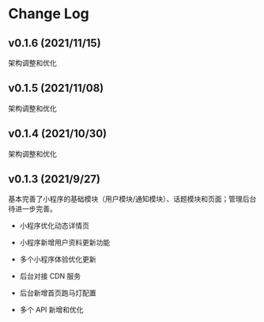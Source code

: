 Change Log
=============================================

## v0.1.6 (2021/11/15)

架构调整和优化


## v0.1.5 (2021/11/08)

架构调整和优化


## v0.1.4 (2021/10/30)

架构调整和优化


## v0.1.3 (2021/9/27)

基本完善了小程序的基础模块（用户模块/通知模块）、话题模块和页面；管理后台待进一步完善。

- 小程序优化动态详情页
- 小程序新增用户资料更新功能
- 多个小程序体验优化更新

- 后台对接 CDN 服务
- 后台新增首页跑马灯配置
- 多个 API 新增和优化
